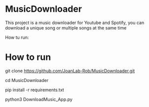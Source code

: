 # MusicDownloader
This project is a music downloader for Youtube and Spotify, you can download a unique song or multiple songs at the same time

How tu run: 

# How to run 

  git clone https://github.com/JoanLab-Rob/MusicDownloader.git

  cd MusicDownloader 

  pip install -r requirements.txt 

  python3 DownloadMusic_App.py



      
